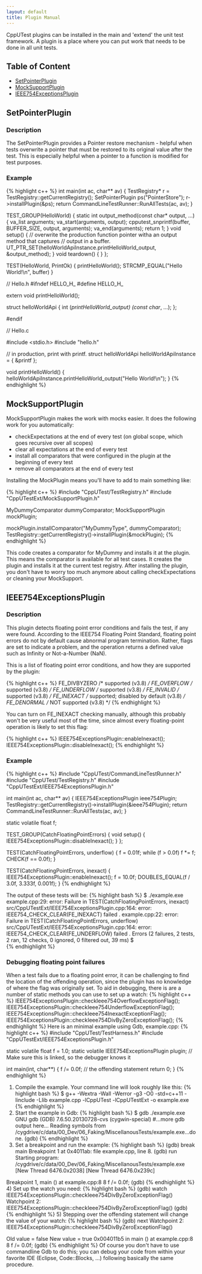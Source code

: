 ```yaml
---
layout: default
title: Plugin Manual
---
```


CppUTest plugins can be installed in the main and 'extend' the unit test framework. A plugin is a place where you can put work that needs to be done in all unit tests.

## Table of Content

* [SetPointerPlugin](#setpointerplugin)
* [MockSupportPlugin](#mocksupportplugin)
* [IEEE754ExceptionsPlugin](#ieee754exceptionsplugin)

<a id="setpointerplugin"> </a>

## SetPointerPlugin

### Description

The SetPointerPlugin provides a Pointer restore mechanism - helpful when tests overwrite a pointer that must be restored to its original value after the test.  This is especially helpful when a pointer to a function is modified for test purposes.

### Example

{% highlight c++ %}
int main(int ac, char** av)
{
    TestRegistry* r = TestRegistry::getCurrentRegistry();
    SetPointerPlugin ps("PointerStore");
    r->installPlugin(&ps);
    return CommandLineTestRunner::RunAllTests(ac, av);
}

TEST_GROUP(HelloWorld)
{
   static int output_method(const char* output, ...)
   {
      va_list arguments;
      va_start(arguments, output);
      cpputest_snprintf(buffer, BUFFER_SIZE, output, arguments);
      va_end(arguments);
      return 1;
   }
   void setup()
   {
      // overwrite the production function pointer witha an output method that captures
      // output in a buffer.
      UT_PTR_SET(helloWorldApiInstance.printHelloWorld_output, &output_method);
   }
   void teardown()
   {
   }
};

TEST(HelloWorld, PrintOk)
{
   printHelloWorld();
   STRCMP_EQUAL("Hello World!\n", buffer)
}

// Hello.h
#ifndef HELLO_H_
#define HELLO_H_

extern void printHelloWorld();

struct helloWorldApi {
   int (*printHelloWorld_output) (const char*, ...);
};

#endif

// Hello.c

#include <stdio.h>
#include "hello.h"

// in production, print with printf.
struct helloWorldApi helloWorldApiInstance = {
   &printf
};

void printHelloWorld()
{
   helloWorldApiInstance.printHelloWorld_output("Hello World!\n");
}
{% endhighlight %}

<a id="mocksupportplugin"> </a>

## MockSupportPlugin

MockSupportPlugin makes the work with mocks easier. It does the following work for you automatically: 

* checkExpectations at the end of every test (on global scope, which goes recursive over all scopes)
* clear all expectations at the end of every test
* install all comparators that were configured in the plugin at the beginning of every test
* remove all comparators at the end of every test

Installing the MockPlugin means you'll have to add to main something like:

{% highlight c++ %}
#include "CppUTest/TestRegistry.h"
#include "CppUTestExt/MockSupportPlugin.h"

MyDummyComparator dummyComparator;
MockSupportPlugin mockPlugin;

mockPlugin.installComparator("MyDummyType", dummyComparator);
TestRegistry::getCurrentRegistry()->installPlugin(&mockPlugin);
{% endhighlight %}

This code creates a comparator for MyDummy and installs it at the plugin. This means the comparator is available for all test cases. It creates the plugin and installs it at the current test registry. After installing the plugin, you don't have to worry too much anymore about calling checkExpectations or cleaning your MockSupport.

<a id="ieee754exceptionsplugin"> </a>

## IEEE754ExceptionsPlugin

### Description

This plugin detects floating point error conditions and fails the test, if any were found. According to the IEEE754 Floating Point Standard, floating point errors do not by default cause abnormal program termination. Rather, flags are set to indicate a problem, and the operation returns a defined value such as Infinity or Not-a-Number (NaN).

This is a list of floating point error conditions, and how they are supported by the plugin:

{% highlight c++ %}
FE_DIVBYZERO   /* supported (v3.8) */
FE_OVERFLOW    /* supported (v3.8) */
FE_UNDERFLOW   /* supported (v3.8) */
FE_INVALID     /* supported (v3.8) */
FE_INEXACT     /* supported; disabled by default (v3.8) */
FE_DENORMAL    /* NOT supported (v3.8) */
{% endhighlight %}

You can turn on FE_INEXACT checking manually, although this probably won't be very useful most of the time, since almost every floating-point operation is likely to set this flag:

{% highlight c++ %}
IEEE754ExceptionsPlugin::enableInexact();
IEEE754ExceptionsPlugin::disableInexact();
{% endhighlight %}

### Example

{% highlight c++ %}
#include "CppUTest/CommandLineTestRunner.h"
#include "CppUTest/TestRegistry.h"
#include "CppUTestExt/IEEE754ExceptionsPlugin.h"

int main(int ac, char** av)
{
    IEEE754ExceptionsPlugin ieee754Plugin;
    TestRegistry::getCurrentRegistry()->installPlugin(&ieee754Plugin);
    return CommandLineTestRunner::RunAllTests(ac, av);
}

static volatile float f;

TEST_GROUP(CatchFloatingPointErrors)
{
    void setup()
    {
        IEEE754ExceptionsPlugin::disableInexact();
    }
};

TEST(CatchFloatingPointErrors, underflow)
{
    f = 0.01f;
    while (f > 0.0f) f *= f;
    CHECK(f == 0.0f);
}

TEST(CatchFloatingPointErrors, inexact) {
    IEEE754ExceptionsPlugin::enableInexact();
    f = 10.0f;
    DOUBLES_EQUAL(f / 3.0f, 3.333f, 0.001f);
}
{% endhighlight %}

The output of these tests will be:
{% highlight bash %}
$ ./example.exe
example.cpp:29: error: Failure in TEST(CatchFloatingPointErrors, inexact)
src/CppUTestExt/IEEE754ExceptionsPlugin.cpp:164: error:
        IEEE754_CHECK_CLEAR(FE_INEXACT) failed
.
example.cpp:22: error: Failure in TEST(CatchFloatingPointErrors, underflow)
src/CppUTestExt/IEEE754ExceptionsPlugin.cpp:164: error:
        IEEE754_CHECK_CLEAR(FE_UNDERFLOW) failed
.
Errors (2 failures, 2 tests, 2 ran, 12 checks, 0 ignored, 0 filtered out, 39 ms)
$  
{% endhighlight %}

### Debugging floating point failures

When a test fails due to a floating point error, it can be challenging to find the location of the offending operation, since the plugin has no knowledge of where the flag was originally set. To aid in debugging, there is are a number of static methods you can use to set up a watch:
{% highlight c++ %}
IEEE754ExceptionsPlugin::checkIeee754OverflowExceptionFlag();
IEEE754ExceptionsPlugin::checkIeee754UnderflowExceptionFlag();
IEEE754ExceptionsPlugin::checkIeee754InexactExceptionFlag();
IEEE754ExceptionsPlugin::checkIeee754DivByZeroExceptionFlag();
{% endhighlight %}
Here is an minimal example using Gdb, example.cpp:
{% highlight c++ %}
#include "CppUTest/TestHarness.h"
#include "CppUTestExt/IEEE754ExceptionsPlugin.h"

static volatile float f = 1.0;
static volatile IEEE754ExceptionsPlugin plugin;   // Make sure this is linked, so the debugger knows it

int main(int, char**) {
    f /= 0.0f;           // the offending statement
    return 0;
}
{% endhighlight %}
1) Compile the example. Your command line will look roughly like this:
{% highlight bash %}
$ g++ -Wextra -Wall -Werror -g3 -O0 -std=c++11 -Iinclude -Llib example.cpp -lCppUTest -lCppUTestExt -o example.exe
{% endhighlight %}
2) Start the example in Gdb:
{% highlight bash %}
$ gdb ./example.exe
GNU gdb (GDB) 7.6.50.20130728-cvs (cygwin-special)
#...more gdb output here...
Reading symbols from /cygdrive/c/data/00_Dev/06_Faking/MiscellanousTests/example.exe...done.
(gdb)
{% endhighlight %}
3) Set a breakpoint and run the example:
{% highlight bash %}
(gdb) break main
Breakpoint 1 at 0x4011ab: file example.cpp, line 8.
(gdb) run
Starting program: /cygdrive/c/data/00_Dev/06_Faking/MiscellanousTests/example.exe
[New Thread 6476.0x2038]
[New Thread 6476.0x239c]

Breakpoint 1, main () at example.cpp:8
8           f /= 0.0f;
(gdb)
{% endhighlight %}
4) Set up the watch you need:
{% highlight bash %}
(gdb) watch IEEE754ExceptionsPlugin::checkIeee754DivByZeroExceptionFlag()
Watchpoint 2: IEEE754ExceptionsPlugin::checkIeee754DivByZeroExceptionFlag()
(gdb)
{% endhighlight %}
5) Stepping over the offending statement will change the value of your watch:
{% highlight bash %}
(gdb) next
Watchpoint 2: IEEE754ExceptionsPlugin::checkIeee754DivByZeroExceptionFlag()

Old value = false
New value = true
0x004011b5 in main () at example.cpp:8
8           f /= 0.0f;
(gdb)
{% endhighlight %}
Of course you don't have to use commandline Gdb to do this; you can debug your code from within your favorite IDE (Eclipse, Code::Blocks, ...) following basically the same procedure.
